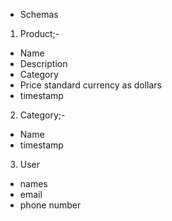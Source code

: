 - Schemas
1. Product;- 
  - Name
  - Description
  - Category
  - Price
  standard currency as dollars
   - timestamp
2. Category;-
  - Name
  - timestamp
3. User
  - names
  - email
  - phone number 